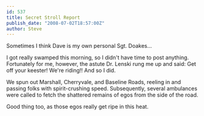 ```yaml
---
id: 537
title: Secret Stroll Report
publish_date: "2008-07-02T18:57:00Z"
author: Steve
---
```

  
Sometimes I think Dave is my own personal Sgt. Doakes...

I got really swamped this morning, so I didn't have time to post anything. Fortunately for me, however, the astute Dr. Lenski rung me up and said: Get off your keester! We're riding!! And so I did.

We spun out Marshall, Cherryvale, and Baseline Roads, reeling in and passing folks with spirit-crushing speed. Subsequently, several ambulances were called to fetch the shattered remains of egos from the side of the road.

Good thing too, as those egos really get ripe in this heat.
